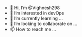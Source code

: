 - 👋 Hi, I’m @Vighnesh298
- 👀 I’m interested in devOps
- 🌱 I’m currently learning ...
- 💞️ I’m looking to collaborate on ...
- 📫 How to reach me ...

<!---
Vighnesh298/Vighnesh298 is a ✨ special ✨ repository because its `README.md` (this file) appears on your GitHub profile.
You can click the Preview link to take a look at your changes.
--->
